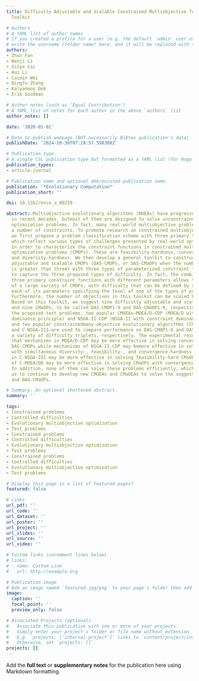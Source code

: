 ```yaml
---
title: Difficulty Adjustable and Scalable Constrained Multiobjective Test Problem
  Toolkit

# Authors
# A YAML list of author names
# If you created a profile for a user (e.g. the default `admin` user at `content/authors/admin/`), 
# write the username (folder name) here, and it will be replaced with their full name and linked to their profile.
authors:
- Zhun Fan
- Wenji Li
- Xinye Cai
- Hui Li
- Caimin Wei
- Qingfu Zhang
- Kalyanmoy Deb
- Erik Goodman

# Author notes (such as 'Equal Contribution')
# A YAML list of notes for each author in the above `authors` list
author_notes: []

date: '2020-01-01'

# Date to publish webpage (NOT necessarily Bibtex publication's date).
publishDate: '2024-10-30T07:28:57.590308Z'

# Publication type.
# A single CSL publication type but formatted as a YAML list (for Hugo requirements).
publication_types:
- article-journal

# Publication name and optional abbreviated publication name.
publication: '*Evolutionary Computation*'
publication_short: ''

doi: 10.1162/evco_a_00259

abstract: Multiobjective evolutionary algorithms (MOEAs) have progressed significantly
  in recent decades, butmost of them are designed to solve unconstrained multiobjective
  optimization problems. In fact, many real-world multiobjective problems contain
  a number of constraints. To promote research on constrained multiobjective optimization,
  we first propose a problem classification scheme with three primary types of difficulty,
  which reflect various types of challenges presented by real-world optimization problems,
  in order to characterize the constraint functions in constrained multiobjective
  optimization problems (CMOPs). These are feasibility-hardness, convergence-hardness,
  and diversity-hardness. We then develop a general toolkit to construct difficulty
  adjustable and scalable CMOPs (DAS-CMOPs, or DAS-CMaOPs when the number of objectives
  is greater than three) with three types of parameterized constraint functions developed
  to capture the three proposed types of difficulty. In fact, the combination of the
  three primary constraint functions with different parameters allows the construction
  of a large variety of CMOPs, with difficulty that can be defined by a triplet, with
  each of its parameters specifying the level of one of the types of primary difficulty.
  Furthermore, the number of objectives in this toolkit can be scaled beyond three.
  Based on this toolkit, we suggest nine difficulty adjustable and scalable CMOPs
  and nine CMaOPs, to be called DAS-CMOP1-9 and DAS-CMaOP1-9, respectively. To evaluate
  the proposed test problems, two popular CMOEAs—MOEA/D-CDP (MOEA/D with constraint
  dominance principle) and NSGA-II-CDP (NSGA-II with constraint dominance principle)
  and two popular constrainedmany-objective evolutionary algorithms (CMaOEAs)—C-MOEA/DD
  and C-NSGA-III—are used to compare performance on DAS-CMOP1-9 and DAS-CMaOP1-9 with
  a variety of difficulty triplets, respectively. The experimental results reveal
  that mechanisms in MOEA/D-CDP may be more effective in solving convergence-hard
  DAS-CMOPs,while mechanisms of NSGA-II-CDP may bemore effective in solving DAS-CMOPs
  with simultaneous diversity-, feasibility-, and convergence-hardness. Mechanisms
  in C-NSGA-III may be more effective in solving feasibility-hard CMaOPs, while mechanisms
  of C-MOEA/DD may be more effective in solving CMaOPs with convergence-hardness.
  In addition, none of them can solve these problems efficiently, which stimulates
  us to continue to develop new CMOEAs and CMaOEAs to solve the suggested DAS-CMOPs
  and DAS-CMaOPs.

# Summary. An optional shortened abstract.
summary: ''

tags:
- Constrained problems
- Controlled difficulties
- Evolutionary multiobjective optimization
- Test problems
- Constrained problems
- Controlled difficulties
- Evolutionary multiobjective optimization
- Test problems
- Constrained problems
- Controlled difficulties
- Evolutionary multiobjective optimization
- Test problems

# Display this page in a list of Featured pages?
featured: false

# Links
url_pdf: ''
url_code: ''
url_dataset: ''
url_poster: ''
url_project: ''
url_slides: ''
url_source: ''
url_video: ''

# Custom links (uncomment lines below)
# links:
# - name: Custom Link
#   url: http://example.org

# Publication image
# Add an image named `featured.jpg/png` to your page's folder then add a caption below.
image:
  caption: ''
  focal_point: ''
  preview_only: false

# Associated Projects (optional).
#   Associate this publication with one or more of your projects.
#   Simply enter your project's folder or file name without extension.
#   E.g. `projects: ['internal-project']` links to `content/project/internal-project/index.md`.
#   Otherwise, set `projects: []`.
projects: []
---
```


Add the **full text** or **supplementary notes** for the publication here using Markdown formatting.
